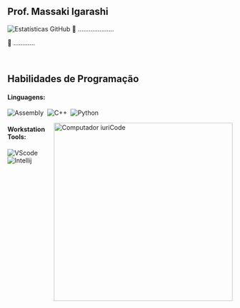 ## Prof. Massaki Igarashi

![Estatísticas GitHub](https://github-readme-stats.vercel.app/api?username=igarashimassaki&show_icons=true&theme=tokyonight)
:blue_book: ....................

:closed_book: ............

&nbsp;

## Habilidades de Programação

#### Linguagens:
![Assembly](https://encrypted-tbn0.gstatic.com/images?q=tbn:ANd9GcQsR9zEOASbdiOEFfcEW0q5BwS5dT10S2APRw&s)&nbsp;
![C++](https://img.icons8.com/?size=50&id=55199&format=png)&nbsp;
![Python](https://img.icons8.com/?size=50&id=12592&format=png)&nbsp;



<img src="https://raw.githubusercontent.com/MicaelliMedeiros/micaellimedeiros/master/image/computer-illustration.png" min-width="400px" max-width="400px" width="400px" align="right" alt="Computador iuriCode">

#### Workstation Tools:

![VScode](https://img.shields.io/badge/vscode-4285F4?style=for-the-badge&logo=vscode&logoColor=white)&nbsp;
![Intellij](https://img.shields.io/badge/IntelliJ_IDEA-000000.svg?style=for-the-badge&logo=intellij-idea&logoColor=white)&nbsp;
